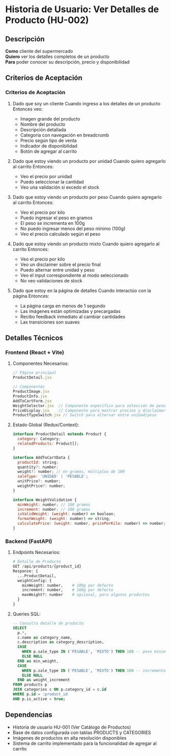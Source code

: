 # Historia de Usuario: Ver Detalles de Producto (HU-002)

## Descripción
**Como** cliente del supermercado  
**Quiero** ver los detalles completos de un producto  
**Para** poder conocer su descripción, precio y disponibilidad

## Criterios de Aceptación

### Criterios de Aceptación

1. Dado que soy un cliente
   Cuando ingreso a los detalles de un producto
   Entonces veo:
   - Imagen grande del producto
   - Nombre del producto
   - Descripción detallada
   - Categoría con navegación en breadcrumb
   - Precio según tipo de venta
   - Indicador de disponibilidad
   - Botón de agregar al carrito

2. Dado que estoy viendo un producto por unidad
   Cuando quiero agregarlo al carrito
   Entonces:
   - Veo el precio por unidad
   - Puedo seleccionar la cantidad
   - Veo una validación si excedo el stock

3. Dado que estoy viendo un producto por peso
   Cuando quiero agregarlo al carrito
   Entonces:
   - Veo el precio por kilo
   - Puedo ingresar el peso en gramos
   - El peso se incrementa en 100g
   - No puedo ingresar menos del peso mínimo (100g)
   - Veo el precio calculado según el peso

4. Dado que estoy viendo un producto mixto
   Cuando quiero agregarlo al carrito
   Entonces:
   - Veo el precio por kilo
   - Veo un disclaimer sobre el precio final
   - Puedo alternar entre unidad y peso
   - Veo el input correspondiente al modo seleccionado
   - No veo validaciones de stock

5. Dado que estoy en la página de detalles
   Cuando interactúo con la página
   Entonces:
   - La página carga en menos de 1 segundo
   - Las imágenes están optimizadas y precargadas
   - Recibo feedback inmediato al cambiar cantidades
   - Las transiciones son suaves

## Detalles Técnicos

### Frontend (React + Vite)
1. Componentes Necesarios:
   ```javascript
   // Página principal
   ProductDetail.jsx

   // Componentes
   ProductImage.jsx
   ProductInfo.jsx
   AddToCartForm.jsx
   WeightSelector.jsx  // Componente específico para selección de peso
   PriceDisplay.jsx    // Componente para mostrar precios y disclaimers
   ProductTypeSwitch.jsx // Switch para alternar entre unidad/peso
   ```

2. Estado Global (Redux/Context):
   ```javascript
   interface ProductDetail extends Product {
     category: Category;
     relatedProducts: Product[];
   }

   interface AddToCartData {
     productId: string;
     quantity?: number;
     weight?: number; // en gramos, múltiplos de 100
     saleType: 'UNIDAD' | 'PESABLE';
     unitPrice?: number;
     weightPrice?: number;
   }

   interface WeightValidation {
     minWeight: number; // 100 gramos
     increment: number; // 100 gramos
     isValidWeight: (weight: number) => boolean;
     formatWeight: (weight: number) => string;
     calculatePrice: (weight: number, pricePerKilo: number) => number;
   }
   ```

### Backend (FastAPI)
1. Endpoints Necesarios:
   ```python
   # Detalle de Producto
   GET /api/products/{product_id}
   Response: {
     ...ProductDetail,
     weightConfig: {
       minWeight: number,    # 100g por defecto
       increment: number,    # 100g por defecto
       maxWeight?: number    # opcional, para algunos productos
     }
   }
   ```

2. Queries SQL:
   ```sql
   -- Consulta detalle de producto
   SELECT 
     p.*,
     c.name as category_name,
     c.description as category_description,
     CASE 
       WHEN p.sale_type IN ('PESABLE', 'MIXTO') THEN 100 -- peso mínimo en gramos
       ELSE NULL 
     END as min_weight,
     CASE 
       WHEN p.sale_type IN ('PESABLE', 'MIXTO') THEN 100 -- incremento en gramos
       ELSE NULL 
     END as weight_increment
   FROM products p
   JOIN categories c ON p.category_id = c.id
   WHERE p.id = :product_id
   AND p.is_active = true;
   ```

## Dependencias
- Historia de usuario HU-001 (Ver Catálogo de Productos)
- Base de datos configurada con tablas PRODUCTS y CATEGORIES
- Imágenes de productos en alta resolución disponibles
- Sistema de carrito implementado para la funcionalidad de agregar al carrito